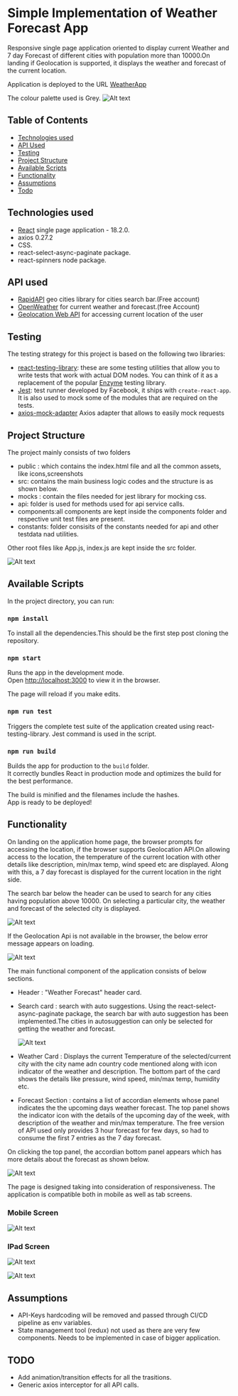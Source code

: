 # Simple Implementation of Weather Forecast App

Responsive single page application oriented to display current Weather and 7 day Forecast of different cities with population more than 10000.On landing if Geolocation is supported, it displays the weather and forecast of the current location.

Application is deployed to the URL [WeatherApp](weather-app-nithkish.vercel.app)

The colour palette used is Grey.
![Alt text](public/screens/pallete.png "Pallete")

## Table of Contents

- [Technologies used](#technologies-used)
- [API Used](#api-used)
- [Testing](#testing)
- [Project Structure](#project-structure)
- [Available Scripts](#available-scripts)
- [Functionality](#functionality)
- [Assumptions](#assumptions)
- [Todo](#todo)

## Technologies used

- [React](https://reactjs.org/) single page application - 18.2.0.
- axios 0.27.2 
- CSS.
- react-select-async-paginate package.
- react-spinners node package.

## API used

- [RapidAPI](https://rapidapi.com/wirefreethought/api/geodb-cities/) geo cities library for cities search bar.(Free account)
- [OpenWeather](https://home.openweathermap.org/) for current weather and forecast.(free Account)
- [Geolocation Web API](https://developer.mozilla.org/en-US/docs/Web/API/Geolocation_API) for accessing current location of the user

## Testing

The testing strategy for this project is based on the following two libraries:

* [react-testing-library](https://github.com/kentcdodds/react-testing-library): these are some testing utilities that allow you to write tests that work with actual DOM nodes. You can think of it as a replacement of the popular [Enzyme](https://github.com/airbnb/enzyme) testing library.
* [Jest](https://jestjs.io/): test runner developed by Facebook, it ships with `create-react-app`. It is also used to mock some of the modules that are required on the tests.
* [axios-mock-adapter](https://www.npmjs.com/package/axios-mock-adapter) Axios adapter that allows to easily mock requests
 
## Project Structure

The project mainly consists of two folders
 - public : which contains the index.html file and all the common assets, like icons,screenshots
 - src: contains the main business logic codes and the structure is as shown below.
  - mocks : contain the files needed for jest library for mocking css.
  - api: folder is used for methods used for api service calls.
  - components:all components are kept inside the components folder and respective unit test files are present.
  - constants: folder consisits of the constants needed for api and other testdata nad utilities.

Other root files like App.js, index.js are kept inside the src folder.

![Alt text](public/screens/folder.png "Folder Structure")

## Available Scripts

In the project directory, you can run:

### `npm install`

To install all the dependencies.This should be the first step post cloning the repository.

### `npm start`

Runs the app in the development mode.\
Open [http://localhost:3000](http://localhost:3000) to view it in the browser.

The page will reload if you make edits.

### `npm run test`

Triggers the complete test suite of the application created using react-testing-library. Jest command is used in the script.

### `npm run build`

Builds the app for production to the `build` folder.\
It correctly bundles React in production mode and optimizes the build for the best performance.

The build is minified and the filenames include the hashes.\
App is ready to be deployed!

## Functionality

 On landing on the application home page, the browser prompts for accessing the location, if the browser supports Geolocation API.On allowing access to the location, the temperature of the current location with other details like description, min/max temp, wind speed etc are displayed. Along with this, a 7 day forecast is displayed for the current location in the right side.

 The search bar below the header can be used to search for any cities having population above 10000. On selecting a particular city, the weather and forecast of the selected city is displayed.

  ![Alt text](public/screens/landing_page.png "Landing Page")

 If the Geolocation Api is not available in the browser, the below error message appears on loading.

   ![Alt text](public/screens/error.png "Accordian")

The main functional component of the application consists of below sections.

- Header : "Weather Forecast" header card.
- Search card : search with auto suggestions. Using the react-select-async-paginate package, the search bar with auto suggestion has been implemented.The cities in autosuggestion can only be selected for getting the weather and forecast.

  ![Alt text](public/screens/search.png "Search")

- Weather Card : Displays the current Temperature of the selected/current city with the city name adn country code mentioned along with icon indicator of the weather and description. The bottom part of the card shows the details like pressure, wind speed, min/max temp, humidity etc.

- Forecast Section : contains a list of accordian elements whose panel indicates the the upcoming days weather forecast. The top panel shows the indicator icon with the details of the upcoming day of the week, with description of the weather and min/max temperature. The free version of API used only provides 3 hour forecast for few days, so had to consume the first 7 entries as the 7 day forecast.

On clicking the top panel, the accordian bottom panel appears which has more details about the forecast as shown below.
  
  ![Alt text](public/screens/accordian.png "Accordian")

The page is designed taking into consideration of responsiveness. The application is compatible both in mobile as well as tab screens.

### Mobile Screen

![Alt text](public/screens/iphone.png "Mobile")

### IPad Screen

![Alt text](public/screens/ipad1.png "IPad1")

![Alt text](public/screens/ipad2.png "IPad2")


## Assumptions

- API-Keys hardcoding will be removed and passed through CI/CD pipeline as env variables.
- State management tool (redux) not used as there are very few components. Needs to be implemented in case of bigger application.

## TODO

- Add animation/transition effects for all the trasitions.
- Generic axios interceptor for all API calls.



